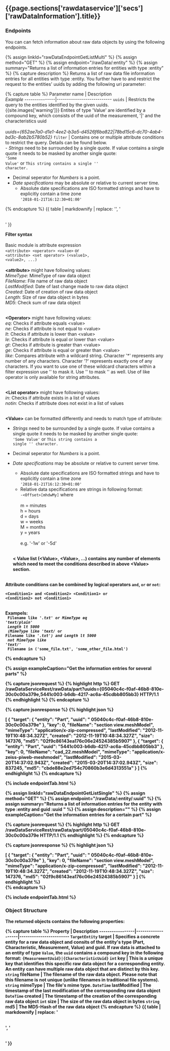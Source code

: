 <h2 id="{{page.sections['rawdataservice']['secs']['rawDataInformation'].anchor}}">{{page.sections['rawdataservice']['secs']['rawDataInformation'].title}}</h2>


### Endpoints

You can can fetch information about raw data objects by using the following endpoints.

{% assign linkId="rawDataEndpointGetListMulti" %}
{% assign method="GET" %}
{% assign endpoint="/rawData/:entity" %}
{% assign summary="Returns a list of information entries for entities with type :entity" %}
{% capture description %}
Returns a list of raw data file information entries for all entities with type :entity. You further have to and restrict the request to the entities' uuids by adding the following uri parameter:

{% capture table %}
Parameter name | Description  <br> *Example* 
---------------|---------------------------
`uuids`        | Restricts the query to the entities identified by the given uuids. <br/> {{site.images['warning']}} Entites of type 'Value' are identified by a compound key, which consists of the uuid of the measurement, '&#124;' and the characteristics uuid <br/><br/> *uuids={652ae7a0-d1e1-4ee2-b3a5-d4526f6ba822&#124;78bd15c6-dc70-4ab4-bd3c-8ab2b5780b52}*
`filter`       | Contains one or multiple attribute conditions to restrict the query. Details can be found below.<br/>- *Strings* need to be surrounded by a single quote. If value contains a single quote it needs to be masked by another single quote:<br/><code>'Some Value'</code> or <code>This string contains a single '' character.</code>
- Decimal seperator for *Numbers* is a point.
- *Date specifications* may be absolute or relative to current server time.
  - Absolute date specifications are ISO formatted strings and have to explicitly contain a time zone<br/>
  <code>'2018-01-21T16:12:30+01:00'</code>

{% endcapture %}
{{ table | markdownify | replace: '<table>', '<table class="table table-hover">' }}

<b>Filter syntax</b><br/><br/>
Basic module is attribute expression <br/> <code>&lt;attribute&gt; &lt;operator&gt; &lt;value&gt;</code> or <br/> <code>&lt;attribute&gt; &lt;set operator&gt; (&lt;value1&gt;, &lt;value2&gt;, ...)</code> <br/><br/>
<b>&lt;attribute&gt;</b> might have following values:<br/>
*MimeType*: MimeType of raw data object<br/>
*FileName*: File name of raw data object<br/>
*LastModified*: Date of last change made to raw data object<br/>
*Created*: Date of creation of raw data object<br/>
*Length*: Size of raw data object in bytes<br/>
*MD5*: Check sum of raw data object<br/><br/>

<b>&lt;Operator&gt;</b> might have following values:<br/>
*eq*: Checks if attribute equals &lt;value&gt;<br/>
*ne*: Checks if attribute is not equal to &lt;value&gt;<br/>
*lt*: Checks if attribute is lower than &lt;value&gt;<br/>
*le*: Checks if attribute is equal or lower than &lt;value&gt;<br/>
*gt*: Checks if attribute is greater than &lt;value&gt;<br/>
*ge*: Checks if attribute is equal or greater than &lt;value&gt;<br/>
*like*: Compares attribute with a wildcard string. Character '*' represents any number of any characters. Character '?' represents exactly one of any characters. If you want to use one of these wildcard characters within a filter expression use '\' to mask it. Use '\' to mask '\' as well. Use of like operator is only available for string attributes.<br/><br/>

<b>&lt;List operator&gt;</b> might have following values:<br/>
*in*: Checks if attribute exists in a list of values<br/>
*notin*: Checks if attribute does not exist in a list of values<br/><br/>

<b>&lt;Value&gt;</b> can be formatted differently and needs to match type of attribute:<br/>
- *Strings* need to be surrounded by a single quote. If value contains a single quote it needs to be masked by another single quote:<br />
<code>'Some Value'</code> or <code>This string contains a single '' character.</code>
- Decimal seperator for *Numbers* is a point.
- *Date specifications* may be absolute or relative to current server time.
  - Absolute date specifications are ISO formatted strings and have to explicitly contain a time zone<br/>
  <code>'2018-01-21T16:12:30+01:00'</code>
  - Relative data specifications are strings in following format: <code> -&lt;Offset&gt;[mhdwMy]</code> where <br/><br/> 
  m = minutes<br/>
  h = hours<br/>
  d = days<br/>
  w = weeks<br/>
  M = months<br/>
  y = years<br/><br/>
  e.g. '-1w' or '-5d'<br/><br/>

  <b>&lt;
<b>Value list (&lt;Value&gt;, &lt;Value&gt;, ...)</b> contains any number of elements which need to meet the conditions described in above &lt;Value&gt; section.<br/> <br/>

Attribute conditions can be combined by logical operators <code>and</code>, <code>or</code> or <code>not</code>:<br/>
<code>
&lt;Condition1&gt; and &lt;Condition2&gt;
&lt;Condition1&gt; or &lt;Condition2&gt;
not &lt;Condition1&gt;
</code><br/><br/>


Exampels:<br/>
<code>
Filename like '*.txt' or MimeType eq 'text/plain' <br/>
Length lt 5000<br/>
(MimeType like 'text/* or Filename like '*.txt') and Length lt 5000<br/>
not MimeType like 'text/*'<br/>
Filename in ('some_file.txt', 'some_other_file.html')
</code>

{% endcapture %}

{% assign exampleCaption="Get the information entries for several parts" %}

{% capture jsonrequest %}
{% highlight http %}
GET /rawDataServiceRest/rawData/part?uuids={05040c4c-f0af-46b8-810e-30c0c00a379e,5441c003-b6db-4217-ac6a-45cdbb805bb3} HTTP/1.1
{% endhighlight %}
{% endcapture %}

{% capture jsonresponse %}
{% highlight json %}

[
 {
      "target":
      {
          "entity": "Part",
          "uuid": " 05040c4c-f0af-46b8-810e-30c0c00a379e"
      },
      "key": 0,
      "fileName": "section view.meshModel",
      "mimeType": "application/x-zip-compressed",
      "lastModified": "2012-11-19T10:48:34.327Z",
      "created": "2012-11-19T10:48:34.327Z",
      "size": 147376,
      "md5": "02f9c86143ea176c06e24524385b5907"
  },
  {
      "target":
      {
          "entity": "Part",
          "uuid": "5441c003-b6db-4217-ac6a-45cdbb805bb3"
      },
      "key": 0,
      "fileName": "cad_22.meshModel",
      "mimeType": "application/x-zeiss-piweb-meshmodel",
      "lastModified": "2015-03-20T14:37:02.943Z",
      "created": "2015-03-20T14:37:02.943Z",
      "size": 837245,
      "md5": "cbde88e2ed754c70860b3e6d4313551a"
 }
]
{% endhighlight %}
{% endcapture %}

{% include endpointTab.html %}

{% assign linkId="rawDataEndpointGetListSingle" %}
{% assign method="GET" %}
{% assign endpoint="/rawData/:entity/:uuid" %}
{% assign summary="Returns a list of information entries for the entity with type :entity and guid :uuid " %}
{% assign description="" %}
{% assign exampleCaption="Get the information entries for a certain part" %}

{% capture jsonrequest %}
{% highlight http %}
GET /rawDataServiceRest/rawData/part/05040c4c-f0af-46b8-810e-30c0c00a379e HTTP/1.1
{% endhighlight %}
{% endcapture %}

{% capture jsonresponse %}
 {% highlight json %}
 
[
 {
      "target":
      {
          "entity": "Part",
          "uuid": " 05040c4c-f0af-46b8-810e-30c0c00a379e"
      },
      "key": 0,
      "fileName": "section view.meshModel",
      "mimeType": "application/x-zip-compressed",
      "lastModified": "2012-11-19T10:48:34.327Z",
      "created": "2012-11-19T10:48:34.327Z",
      "size": 147376,
      "md5": "02f9c86143ea176c06e24524385b5907"
  }
 ]
{% endhighlight %}    
{% endcapture %}

{% include endpointTab.html %}

### Object Structure

The returned objects contains the following properties:

{% capture table %}
Property                             | Description
-----------------|-------------------|------------------------
<nobr><code>TargetEntity</code> target</nobr>   | Specifies a concrete entity for a raw data object and consits of the entity's type (Part, Characteristic, Measurement, Value) and guid. If raw data is attached to an entity of type `Value`, the `uuid` contains a compound key in the following format: `{MeasurementUuid}|{CharacteristicUuid}`
<nobr><code>int</code> key</nobr>               | This is a unique key that identifies this specific raw data object for a corresponding entity. An entity can have multiple raw data object that are distinct by this key.
<nobr><code>string</code> fileName</nobr>       | The filename of the raw data object. Please note that this filename is not unique (unlike filenames in traditional file systems).
<nobr><code>string</code> mimeType</nobr>       | The file's mime type. 
<nobr><code>DateTime</code> lastModified</nobr> | The timestamp of the last modification of the corresponding raw data object
<nobr><code>DateTime</code> created</nobr>      | The timestamp of the creation of the corresponding raw data object
<nobr><code>int</code> size</nobr>              | The size of the raw data object in bytes
<nobr><code>string</code> md5</nobr>            | The MD5-Hash of the raw data object
{% endcapture %}
{{ table | markdownify | replace: '<table>', '<table class="table table-hover">' }}